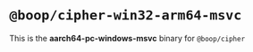 # `@boop/cipher-win32-arm64-msvc`

This is the **aarch64-pc-windows-msvc** binary for `@boop/cipher`
